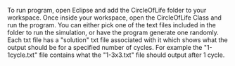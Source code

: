 To run program, open Eclipse and add the CircleOfLife folder to your workspace. Once inside your workspace, open the CircleOfLife Class and run the program. You can either pick one of the text files included in the folder to run the simulation, or have the program generate one randomly.
Each txt file has a "solution" txt file associated with it which shows what the output should be for a specified number of cycles. For example the "1-1cycle.txt" file contains what the "1-3x3.txt" file should output after 1 cycle. 
